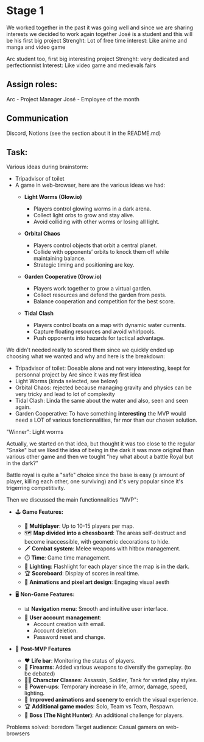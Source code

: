 # Stage 1

We worked together in the past it was going well and since we are sharing interests we decided to work again together
José is a student and this will be his first big project
Strenght: Lot of free time
interest: Like anime and manga and video game

Arc student too, first big interesting project
Strenght: very dedicated and perfectionnist
Interest: Like video game and medievals fairs

## Assign roles:

Arc - Project Manager
José - Employee of the month 

## Communication

Discord, Notions (see the section about it in the README.md)

## Task:

Various ideas during brainstorm:
- Tripadvisor of toilet
- A game in web-browser, here are the various ideas we had:
  -  **Light Worms (Glow.io)**  
     - Players control glowing worms in a dark arena.  
     - Collect light orbs to grow and stay alive.  
     - Avoid colliding with other worms or losing all light.

  - **Orbital Chaos**  
     - Players control objects that orbit a central planet.  
     - Collide with opponents’ orbits to knock them off while maintaining balance.  
     - Strategic timing and positioning are key.

  - **Garden Cooperative (Grow.io)**  
     - Players work together to grow a virtual garden.  
     - Collect resources and defend the garden from pests.  
     - Balance cooperation and competition for the best score.

  - **Tidal Clash**  
     - Players control boats on a map with dynamic water currents.  
     - Capture floating resources and avoid whirlpools.  
     - Push opponents into hazards for tactical advantage.

We didn't needed really to scored them since we quickly ended up choosing what we wanted and why and here is the breakdown:

- Tripadvisor of toilet: Doeable alone and not very interesting, keept for personnal project by Arc since it was my first idea
- Light Worms (kinda selected, see below)
- Orbital Chaos: rejected because managing gravity and physics can be very tricky and lead to lot of complexity
- Tidal Clash: Linda the same about the water and also, seen and seen again.
- Garden Cooperative: To have something **interesting** the MVP would need a LOT of various fonctionnalities, far mor than our chosen solution.

"Winner": Light worms

Actually, we started on that idea, but thought it was too close to the regular "Snake" but we liked the idea of  being in the dark it was more original than various other game and then we tought "hey what about a battle Royal but in the dark?"

Battle royal is quite a "safe" choice since the base is easy (x amount of player, killing each other, one surviving) and it's very popular since it's trigerring competitivity.

Then we discussed the main functionnalities "MVP":

- 🕹️ **Game Features:**
  - 👥 **Multiplayer**: Up to 10-15 players per map.
  - 🗺️ **Map divided into a chessboard**: The areas self-destruct and become inaccessible, with geometric decorations to hide.
  - 🗡️ **Combat system**: Melee weapons with hitbox management.
  - ⏱️ **Time**: Game time management.
  - 🔦 **Lighting**: Flashlight for each player since the map is in the dark.
  - 🏆 **Scoreboard**: Display of scores in real time.
  - 🎨 **Animations and pixel art design**: Engaging visual aesth
  
- 🖥️ **Non-Game Features:**
  - 📊 **Navigation menu**: Smooth and intuitive user interface.
  - 🔐 **User account management**:
    - Account creation with email.
    - Account deletion.
    - Password reset and change.

- 🚀 **Post-MVP Features**
  - ❤️ **Life bar**: Monitoring the status of players.
  - 🔫 **Firearms**: Added various weapons to diversify the gameplay. (to be debated)
  - 👨‍🚀 **Character Classes**: Assassin, Soldier, Tank for varied play styles.
  - 💪 **Power-ups**: Temporary increase in life, armor, damage, speed, lighting.
  - 🎵 **Improved animations and scenery** to enrich the visual experience.
  - 🏆 **Additional game modes**: Solo, Team vs Team, Respawn.
  - 👹 **Boss (The Night Hunter)**: An additional challenge for players.

Problems solved: boredom
Target audience: Casual gamers on web-browsers